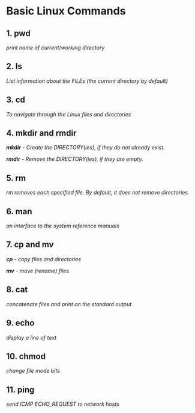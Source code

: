 # Basic Linux Commands


## 1. pwd

_print name of current/working directory_

## 2. ls

_List  information  about the FILEs (the current directory by default)_

## 3. cd

_To navigate through the Linux files and directories_

## 4. mkdir and rmdir

_**mkdir**_ - _Create the DIRECTORY(ies), if they do not already exist._

_**rmdir**_ - _Remove the DIRECTORY(ies), if they are empty._

## 5. rm

_rm removes each specified file.  By default, it does not remove directories._

## 6. man

_an interface to the system reference manuals_

## 7. cp and mv

_**cp**_ - _copy files and directories_

_**mv**_ - _move (rename) files_

## 8. cat

_concatenate files and print on the standard output_

## 9. echo

_display a line of text_

## 10. chmod

_change file mode bits_

## 11. ping

*send ICMP ECHO_REQUEST to network hosts*
